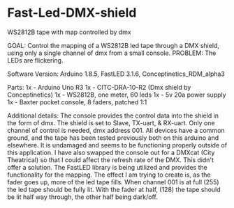 # Fast-Led-DMX-shield
WS2812B tape with map controlled by dmx

GOAL: Control the mapping of a WS2812B led tape through a DMX shield, using only a single channel of dmx from a small console.
PROBLEM: The LEDs are flickering.

Software Version: Arduino 1.8.5, FastLED 3.1.6, Conceptinetics_RDM_alpha3

Parts: 
1x - Arduino Uno R3 
1x - CITC-DRA-10-R2 (Dmx shield by Conceptinetics)
1x - WS2812B, one meter, 60 leds
1x - 5v 20a power supply
1x - Baxter pocket console, 8 faders, patched 1:1

Additional details:
The console provides the control data into the shield in the form of dmx. The shield is set to Slave, TX-uart, & RX-uart. Only one channel of control is needed, dmx address 001. All devices have a common ground, and the tape has been tested previously both on this arduino and elsewhere. It is undamaged and seems to be functioning properly outside of this application. I have also swapped the console out for a DMXcat (City Theatrical) so that I could affect the refresh rate of the DMX. This didn't offer a solution. The FastLED library is being utilized and provides the functionality for the mapping. The effect I am trying to create is, as the fader goes up, more of the led tape fills. When channel 001 is at full (255) the led tape should be fully lit. With the fader at half, (128) the tape should be lit half way through, the other half being dark/off.




